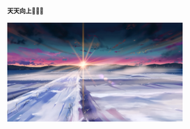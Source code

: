 #### 天天向上🤣🤣🤣




<body>
<style>
body{
    width:100%;
    height:100%
}
.xzc {
    width:80%;
    height:80%;
    object-fit: cover;
    margin: auto;
}
</style>
    <img class="xzc" src="./image/R-C_processed.jpg" alt="">
</body>
